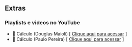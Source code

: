 ## Extras

### Playlists e videos no YouTube

- 🎥 Cálculo (Douglas Maioli)  [ [Clique aqui para acessar](https://www.youtube.com/playlist?list=PLrOyM49ctTx8go5KFpSr-EMScIPygZNob) ]<br>
- 🎥 Cálculo (Paulo Pereira) [ [Clique aqui para acessar](https://www.youtube.com/playlist?list=PLEfwqyY2ox86LhxKybOY3_IG-7R5herLC) ] <br>